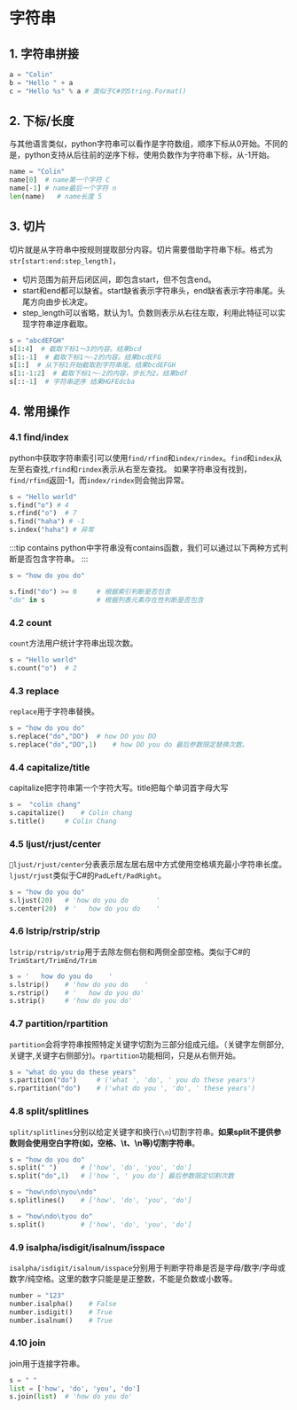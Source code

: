 # 字符串

## 1. 字符串拼接
```py
a = "Colin"
b = "Hello " + a
c = "Hello %s" % a # 类似于C#的String.Format()
```

## 2. 下标/长度
与其他语言类似，python字符串可以看作是字符数组，顺序下标从0开始。不同的是，python支持从后往前的逆序下标，使用负数作为字符串下标，从-1开始。

```py
name = "Colin"
name[0]  # name第一个字符 C
name[-1] # name最后一个字符 n
len(name)   # name长度 5
```

## 3. 切片
切片就是从字符串中按规则提取部分内容。切片需要借助字符串下标。格式为 `str[start:end:step_length]`，
* 切片范围为前开后闭区间，即包含start，但不包含end。
* start和end都可以缺省。start缺省表示字符串头，end缺省表示字符串尾。头尾方向由步长决定。
* step_length可以省略，默认为1。负数则表示从右往左取，利用此特征可以实现字符串逆序截取。

```py
s = "abcdEFGH"
s[1:4]  # 截取下标1～3的内容。结果bcd
s[1:-1]  # 截取下标1～-2的内容。结果bcdEFG
s[1:]  # 从下标1开始截取到字符串尾。结果bcdEFGH
s[1:-1:2]  # 截取下标1～-2的内容，步长为2。结果bdf
s[::-1]  # 字符串逆序 结果HGFEdcba
```

## 4. 常用操作
### 4.1 find/index
python中获取字符串索引可以使用`find/rfind`和`index/rindex`。`find`和`index`从左至右查找,`rfind`和`rindex`表示从右至左查找。
如果字符串没有找到，`find/rfind`返回-1，而`index/rindex`则会抛出异常。

```py
s = "Hello world"
s.find("o") # 4
s.rfind("o")  # 7
s.find("haha") # -1
s.index("haha") # 异常
```

:::tip contains
python中字符串没有contains函数，我们可以通过以下两种方式判断是否包含字符串。
:::

```py
s = "how do you do"

s.find("do") >= 0     # 根据索引判断是否包含
"do" in s             # 根据列表元素存在性判断是否包含
```

### 4.2 count
`count`方法用户统计字符串出现次数。
```py
s = "Hello world"
s.count("o")  # 2
```

### 4.3 replace
`replace`用于字符串替换。
```py
s = "how do you do"
s.replace("do","DO")  # how DO you DO
s.replace("do","DO",1)    # how DO you do 最后参数限定替换次数。
```

### 4.4 capitalize/title
capitalize把字符串第一个字符大写。title把每个单词首字母大写
```py
s =  "colin chang"
s.capitalize()    # Colin chang
s.title()     # Colin Chang
```

### 4.5 ljust/rjust/center
`ljust/rjust/center`分表表示居左居右居中方式使用空格填充最小字符串长度。`ljust/rjust`类似于C#的`PadLeft/PadRight`。

```py
s = "how do you do"
s.ljust(20)   # 'how do you do       '
s.center(20)  # '   how do you do    '
```

### 4.6 lstrip/rstrip/strip
`lstrip/rstrip/strip`用于去除左侧右侧和两侧全部空格。类似于C#的`TrimStart/TrimEnd/Trim`

```py
s = '   how do you do    '
s.lstrip()    # 'how do you do    '
s.rstrip()    # '   how do you do'
s.strip()     # 'how do you do'
```

### 4.7 partition/rpartition
`partition`会将字符串按照特定关键字切割为三部分组成元组。（关键字左侧部分,关键字,关键字右侧部分)。`rpartition`功能相同，只是从右侧开始。

```py
s = "what do you do these years"
s.partition("do")     # ('what ', 'do', ' you do these years')
s.rpartition("do")    # ('what do you ', 'do', ' these years')
```

### 4.8 split/splitlines
`split/splitlines`分别以给定关键字和换行(`\n`)切割字符串。**如果split不提供参数则会使用空白字符(如，空格、\t、\n等)切割字符串**。

```py
s = "how do you do"
s.split(" ")      # ['how', 'do', 'you', 'do']
s.split("do",1)   # ['how ', ' you do'] 最后参数限定切割次数

s = "how\ndo\nyou\ndo" 
s.splitlines()    # ['how', 'do', 'you', 'do']

s = "how\ndo\tyou do"
s.split()         # ['how', 'do', 'you', 'do']
```

### 4.9 isalpha/isdigit/isalnum/isspace
`isalpha/isdigit/isalnum/isspace`分别用于判断字符串是否是字母/数字/字母或数字/纯空格。这里的数字只能是是正整数，不能是负数或小数等。

```py
number = "123"
number.isalpha()    # False
number.isdigit()    # True
number.isalnum()    # True  
```

### 4.10 join
join用于连接字符串。

```py
s = " "
list = ['how', 'do', 'you', 'do']
s.join(list)  # 'how do you do'
```